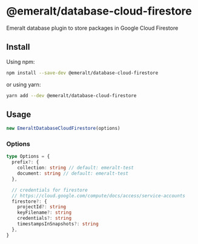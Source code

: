 # @emeralt/database-cloud-firestore
Emeralt database plugin to store packages in Google Cloud Firestore

## Install

Using npm:

```sh
npm install --save-dev @emeralt/database-cloud-firestore
```

or using yarn:

```sh
yarn add --dev @emeralt/database-cloud-firestore
```

## Usage

```ts
new EmeraltDatabaseCloudFirestore(options)
```

### Options

```ts
type Options = {
  prefix?: {
    collection: string // default: emeralt-test
    document: string // default: emeralt-test
  },

  // credentials for firestore
  // https://cloud.google.com/compute/docs/access/service-accounts
  firestore?: {
    projectId?: string
    keyFilename?: string
    credentials?: string
    timestampsInSnapshots?: string
  },
}
```
